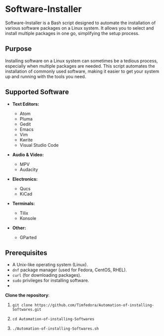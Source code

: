 # Software-Installer

Software-Installer is a Bash script designed to automate the installation of various software packages on a Linux system. It allows you to select and install multiple packages in one go, simplifying the setup process.

## Purpose

Installing software on a Linux system can sometimes be a tedious process, especially when multiple packages are needed. This script automates the installation of commonly used software, making it easier to get your system up and running with the tools you need.

## Supported Software

- **Text Editors:**
  - Atom
  - Pluma
  - Gedit
  - Emacs
  - Vim
  - Kwrite
  - Visual Studio Code

- **Audio & Video:**
  - MPV
  - Audacity

- **Electronics:**
  - Qucs
  - KiCad

- **Terminals:**
  - Tilix
  - Konsole

- **Other:**
  - GParted

## Prerequisites

- A Unix-like operating system (Linux).
- `dnf` package manager (used for Fedora, CentOS, RHEL).
- `curl` (for downloading packages).
- `sudo` privileges for installing software.
- 
**Clone the repository**:

1.     git clone https://github.com/Timfedora/Automation-of-installing-Softwares.git
2.     cd Automation-of-installing-Softwares
3.     ./Automation-of-installing-Softwares.sh
